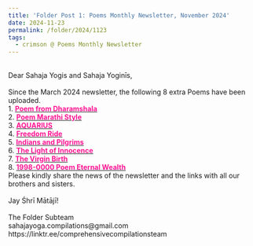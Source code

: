 ```yaml
---
title: 'Folder Post 1: Poems Monthly Newsletter, November 2024'
date: 2024-11-23
permalink: /folder/2024/1123
tags:
  - crimson @ Poems Monthly Newsletter
---
```


<p>
<br>
Dear Sahaja Yogis and Sahaja Yoginīs,<br>
<br>
Since the March 2024 newsletter, the following 8 extra Poems have been uploaded.<br>
1. <a href="https://seven-teams.github.io/folder/2000-0804-0000-V-Poem-from-Dharamshala-SYAN"> <font color="DeepPink"><b>Poem from Dharamshala</b></font></a><br>
2. <a href="https://seven-teams.github.io/folder/1999-0801-AK"> <font color="DeepPink"><b>Poem Marathi Style</b></font></a><br>
3. <a href="https://seven-teams.github.io/folder/1983-1030-BB-Aquarius"> <font color="DeepPink"><b>AQUARIUS</b></font></a><br>
4. <a href="https://seven-teams.github.io/folder//1998-0623-SD-Freedom-Ride"> <font color="DeepPink"><b>Freedom Ride</b></font></a><br>
5. <a href="https://seven-teams.github.io/folder/2012-1129_WL_Indians_and_Pilgrims"> <font color="DeepPink"><b>Indians and Pilgrims</b></font></a><br>
6. <a href="https://seven-teams.github.io/folder/1999-1201-PM-The-Light-of-Innocence"> <font color="DeepPink"><b>The Light of Innocence</b></font></a><br>
7. <a href="https://seven-teams.github.io/folder/BB-The-Virgin-Birth"> <font color="DeepPink"><b>The Virgin Birth</b></font></a><br>
8. <a href="https://seven-teams.github.io/folder/1998-0000-PK-Eternal-Wealth"> <font color="DeepPink"><b>1998-0000 Poem Eternal Wealth</b></font></a><br>
Please kindly share the news of the newsletter and the links with all our brothers and sisters.<br>
<br>
Jay Śhrī Mātājī!<br>
<br>
The Folder Subteam<br>
sahajayoga.compilations@gmail.com<br>
https://linktr.ee/comprehensivecompilationsteam<br>
</p>